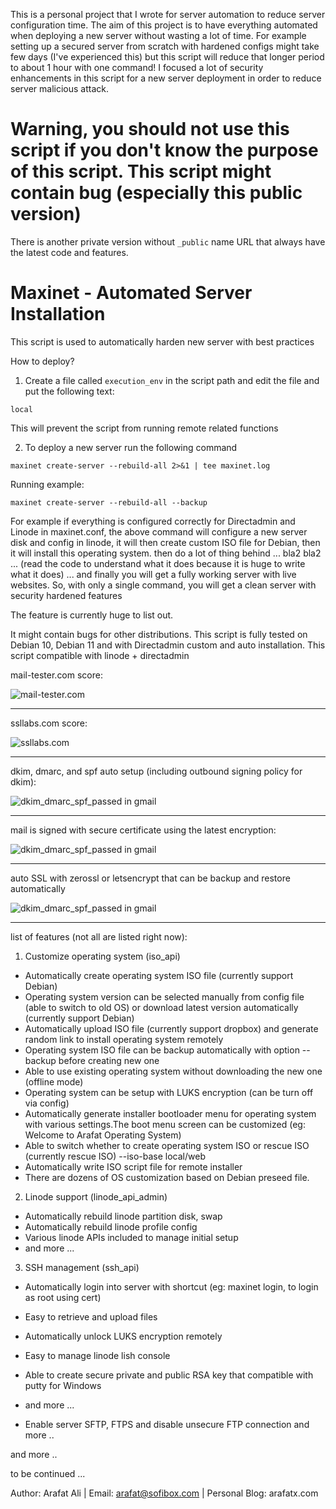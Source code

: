 This is a personal project that I wrote for server automation to reduce server configuration time. 
The aim of this project is to have everything automated when deploying a new server without wasting a lot of time. 
For example setting up a secured server from scratch with hardened configs might take few days (I've experienced this) but this script will reduce that longer period to about 1 hour with one command! 
I focused a lot of security enhancements in this script for a new server deployment in order to reduce server malicious attack.

# Warning, you should not use this script if you don't know the purpose of this script. This script might contain bug (especially this public version)
There is another private version without ```_public``` name URL that always have the latest code and features.

# Maxinet - Automated Server Installation

This script is used to automatically harden new server with best practices

How to deploy?

1) Create a file called `execution_env` in the script path and edit the file and put the following text:

`local`

This will prevent the script from running remote related functions

2) To deploy a new server run the following command

`maxinet create-server --rebuild-all 2>&1 | tee maxinet.log `

Running example:

````
maxinet create-server --rebuild-all --backup
````

For example if everything is configured correctly for Directadmin and Linode in maxinet.conf, the above command will configure a new server disk and config in linode, it will then create custom ISO file for Debian, then it will install this operating system.
then do a lot of thing behind ... bla2 bla2 ... (read the code to understand what it does because it is huge to write what it does) ... and finally you will get a fully working server with live websites. So, with only a single command, you will get a clean server with security hardened features

The feature is currently huge to list out.

It might contain bugs for other distributions. This script is fully tested on Debian 10, Debian 11 and with Directadmin custom and auto installation. This script compatible with linode + directadmin

mail-tester.com score:

![mail-tester.com](files/mail_tester.jpg)

---

ssllabs.com score:

![ssllabs.com](files/ssllabs_test.jpg)

---

dkim, dmarc, and spf auto setup (including outbound signing policy for dkim):

![dkim_dmarc_spf_passed in gmail](files/dkim_dmarc_spf.jpg)

---

mail is signed with secure certificate using the latest encryption:

![dkim_dmarc_spf_passed in gmail](files/tls_mail_signed.jpg)

---

auto SSL with zerossl or letsencrypt that can be backup and restore automatically

![dkim_dmarc_spf_passed in gmail](files/auto_ssl_with_zerossl_or_letsencrypt.jpg)

---

list of features (not all are listed right now):

1) Customize operating system (iso_api)
- Automatically create operating system ISO file (currently support Debian)
- Operating system version can be selected manually from config file (able to switch to old OS) or download latest version automatically (currently support Debian)
- Automatically upload ISO file (currently support dropbox) and generate random link to install operating system remotely
- Operating system ISO file can be backup automatically with option --backup before creating new one
- Able to use existing operating system without downloading the new one (offline mode)
- Operating system can be setup with LUKS encryption (can be turn off via config)
- Automatically generate installer bootloader menu for operating system with various settings.The boot menu screen can be customized (eg: Welcome to Arafat Operating System)
- Able to switch whether to create operating system ISO or rescue ISO (currently rescue ISO) --iso-base local/web
- Automatically write ISO script file for remote installer
- There are dozens of OS customization based on Debian preseed file.

2) Linode support (linode_api_admin)
- Automatically rebuild linode partition disk, swap
- Automatically rebuild linode profile config
- Various linode APIs included to manage initial setup
- and more ...

3) SSH management (ssh_api)
- Automatically login into server with shortcut (eg: maxinet login, to login as root using cert)
- Easy to retrieve and upload files
- Automatically unlock LUKS encryption remotely
- Easy to manage linode lish console
- Able to create secure private and public RSA key that compatible with putty for Windows
- and more ...

- Enable server SFTP, FTPS and disable unsecure FTP connection
and more ..

and more ..

to be continued ...

Author: Arafat Ali | Email: arafat@sofibox.com | Personal Blog: arafatx.com
